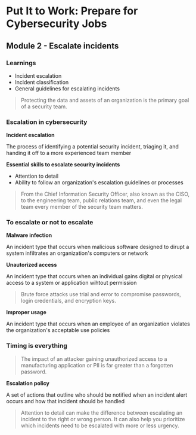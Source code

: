 # Put It to Work: Prepare for Cybersecurity Jobs

## Module 2 - Escalate incidents

### Learnings

- Incident escalation
- Incident classification
- General guidelines for escalating incidents

> Protecting the data and assets of an organization is the primary goal of a security team.

### Escalation in cybersecurity

**Incident escalation**

The process of identifying a potential security incident, triaging it, and handing it off to a more experienced team member

**Essential skills to escalate security incidents**

- Attention to detail
- Ability to follow an organization's escalation guidelines or processes

> From the Chief Information Security Officer, also known as the CISO, to the engineering team, public relations team, and even the legal team every member of the security team matters.


### To escalate or not to escalate

**Malware infection**

An incident type that occurs when malicious software designed to dirupt a system infiltrates an organization's computers or network

**Unautorized access**

An incident type that occurs when an individual gains digital or physical access to a system or application wihtout permission

> Brute force attacks use trial and error to compromise passwords, login credentials, and encryption keys.

**Improper usage**

An incident type that occurs when an employee of an organization violates the organization's acceptable use policies


### Timing is everything

> The impact of an attacker gaining unauthorized access to a manufacturing application or PII is far greater than a forgotten password.

**Escalation policy**

A set of actions that outline who should be notified when an incident alert occurs and how that incident should be handled

> Attention to detail can make the difference between escalating an incident to the right or wrong person. It can also help you prioritize which incidents need to be escalated with more or less urgency.


